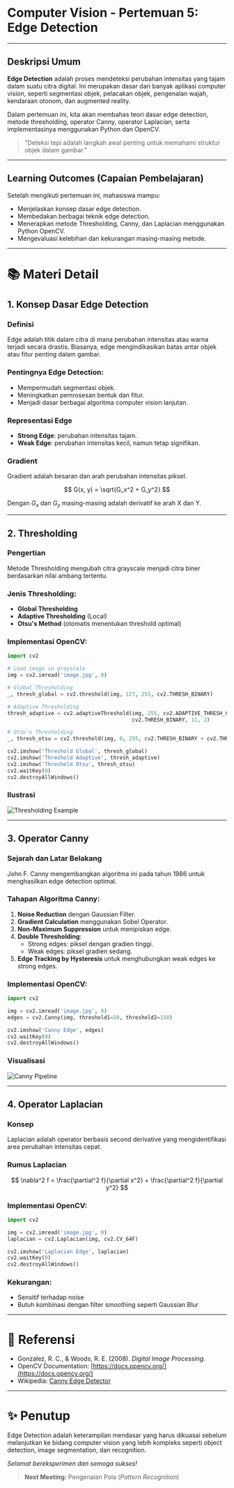 # Computer Vision - Pertemuan 5: Edge Detection

---

## **Deskripsi Umum**

**Edge Detection** adalah proses mendeteksi perubahan intensitas yang tajam dalam suatu citra digital. Ini merupakan dasar dari banyak aplikasi computer vision, seperti segmentasi objek, pelacakan objek, pengenalan wajah, kendaraan otonom, dan augmented reality.

Dalam pertemuan ini, kita akan membahas teori dasar edge detection, metode thresholding, operator Canny, operator Laplacian, serta implementasinya menggunakan Python dan OpenCV.

> "Deteksi tepi adalah langkah awal penting untuk memahami struktur objek dalam gambar."

---

## **Learning Outcomes (Capaian Pembelajaran)**

Setelah mengikuti pertemuan ini, mahasiswa mampu:
- Menjelaskan konsep dasar edge detection.
- Membedakan berbagai teknik edge detection.
- Menerapkan metode Thresholding, Canny, dan Laplacian menggunakan Python OpenCV.
- Mengevaluasi kelebihan dan kekurangan masing-masing metode.

---

# 📚 Materi Detail

## 1. **Konsep Dasar Edge Detection**

### Definisi
Edge adalah titik dalam citra di mana perubahan intensitas atau warna terjadi secara drastis. Biasanya, edge mengindikasikan batas antar objek atau fitur penting dalam gambar.

### Pentingnya Edge Detection:
- Mempermudah segmentasi objek.
- Meningkatkan pemrosesan bentuk dan fitur.
- Menjadi dasar berbagai algoritma computer vision lanjutan.

### Representasi Edge
- **Strong Edge**: perubahan intensitas tajam.
- **Weak Edge**: perubahan intensitas kecil, namun tetap signifikan.

### Gradient
Gradient adalah besaran dan arah perubahan intensitas piksel.

$$
G(x, y) = \sqrt{G_x^2 + G_y^2}
$$

Dengan $G_x$ dan $G_y$ masing-masing adalah derivatif ke arah X dan Y.

---

## 2. **Thresholding**

### Pengertian
Metode Thresholding mengubah citra grayscale menjadi citra biner berdasarkan nilai ambang tertentu.

### Jenis Thresholding:
- **Global Thresholding**
- **Adaptive Thresholding** (Local)
- **Otsu's Method** (otomatis menentukan threshold optimal)

### Implementasi OpenCV:
```python
import cv2

# Load image in grayscale
img = cv2.imread('image.jpg', 0)

# Global Thresholding
_, thresh_global = cv2.threshold(img, 127, 255, cv2.THRESH_BINARY)

# Adaptive Thresholding
thresh_adaptive = cv2.adaptiveThreshold(img, 255, cv2.ADAPTIVE_THRESH_GAUSSIAN_C,
                                        cv2.THRESH_BINARY, 11, 2)

# Otsu's Thresholding
_, thresh_otsu = cv2.threshold(img, 0, 255, cv2.THRESH_BINARY + cv2.THRESH_OTSU)

cv2.imshow('Threshold Global', thresh_global)
cv2.imshow('Threshold Adaptive', thresh_adaptive)
cv2.imshow('Threshold Otsu', thresh_otsu)
cv2.waitKey(0)
cv2.destroyAllWindows()
```

### Ilustrasi
![Thresholding Example](https://upload.wikimedia.org/wikipedia/commons/2/22/Thresholding.png)

---

## 3. **Operator Canny**

### Sejarah dan Latar Belakang
John F. Canny mengembangkan algoritma ini pada tahun 1986 untuk menghasilkan edge detection optimal.

### Tahapan Algoritma Canny:

1. **Noise Reduction** dengan Gaussian Filter.
2. **Gradient Calculation** menggunakan Sobel Operator.
3. **Non-Maximum Suppression** untuk menipiskan edge.
4. **Double Thresholding**:
   - Strong edges: piksel dengan gradien tinggi.
   - Weak edges: piksel gradien sedang.
5. **Edge Tracking by Hysteresis** untuk menghubungkan weak edges ke strong edges.

### Implementasi OpenCV:
```python
import cv2

img = cv2.imread('image.jpg', 0)
edges = cv2.Canny(img, threshold1=50, threshold2=150)

cv2.imshow('Canny Edge', edges)
cv2.waitKey(0)
cv2.destroyAllWindows()
```

### Visualisasi
![Canny Pipeline](https://upload.wikimedia.org/wikipedia/commons/8/88/Canny_edge_detection_algorithm_diagram.png)

---

## 4. **Operator Laplacian**

### Konsep
Laplacian adalah operator berbasis second derivative yang mengidentifikasi area perubahan intensitas cepat.

### Rumus Laplacian
$$
\nabla^2 f = \frac{\partial^2 f}{\partial x^2} + \frac{\partial^2 f}{\partial y^2}
$$

### Implementasi OpenCV:
```python
import cv2

img = cv2.imread('image.jpg', 0)
laplacian = cv2.Laplacian(img, cv2.CV_64F)

cv2.imshow('Laplacian Edge', laplacian)
cv2.waitKey(0)
cv2.destroyAllWindows()
```

### Kekurangan:
- Sensitif terhadap noise
- Butuh kombinasi dengan filter smoothing seperti Gaussian Blur

---


# 📖 Referensi
- Gonzalez, R. C., & Woods, R. E. (2008). *Digital Image Processing*.
- OpenCV Documentation: [https://docs.opencv.org/](https://docs.opencv.org/)
- Wikipedia: [Canny Edge Detector](https://en.wikipedia.org/wiki/Canny_edge_detector)

---

# ✨ Penutup

Edge Detection adalah keterampilan mendasar yang harus dikuasai sebelum melanjutkan ke bidang computer vision yang lebih kompleks seperti object detection, image segmentation, dan recognition.

_Selamat bereksperimen dan semoga sukses!_

> **Next Meeting:** Pengenalan Pola (*Pattern Recognition*)

